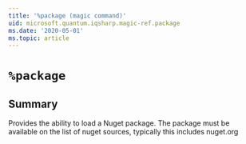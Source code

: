 ```yaml
---
title: '%package (magic command)'
uid: microsoft.quantum.iqsharp.magic-ref.package
ms.date: '2020-05-01'
ms.topic: article
---
```


<!--
    NB: This file has been automatically generated from Microsoft.Quantum.IQSharp.Jupyter.dll,
        please do not manually edit it.

    [DEBUG] JSON source:
        {"Name": "%package", "Documentation": {"Summary": "Provides the ability to load a Nuget package. The package must be available on the list of nuget sources, typically this includes nuget.org", "Full": null, "Description": null, "Remarks": null, "Examples": null, "SeeAlso": null}, "AssemblyName": "Microsoft.Quantum.IQSharp.Jupyter"}
-->

# `%package`

## Summary

Provides the ability to load a Nuget package. The package must be available on the list of nuget sources, typically this includes nuget.org
